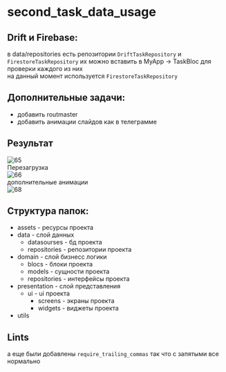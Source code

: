 # second_task_data_usage

## Drift и Firebase: 
в data/repositories есть репозитории `DriftTaskRepository` и `FirestoreTaskRepository` их можно вставить в MyApp -> TaskBloc для проверки каждого из них <br>
на данный момент используется `FirestoreTaskRepository`


## Дополнительные задачи: 
+ добавить routmaster
+ добавить анимации слайдов как в телеграмме

## Результат
![65](https://user-images.githubusercontent.com/47796424/230577394-86f8f5bd-c81e-444d-b991-4df15433e977.gif) <br>
Перезагрузка  <br>
![66](https://user-images.githubusercontent.com/47796424/230579858-46e0ff5c-6d35-43e9-b516-1184b29ced0c.gif)<br>
дополнительные анимации  <br>
![68](https://user-images.githubusercontent.com/47796424/230740213-206f518c-45e0-4c30-82aa-0586f9199d6b.gif)


## Структура папок:
+ assets - ресурсы проекта
+ data - слой данных
  + datasourses - бд проекта
  + repositories - репозитории проекта
+ domain - слой бизнесс логики
  + blocs - блоки проекта
  + models - сущности проекта
  + repositories - интерфейсы проекта
+ presentation - слой представления
  + ui - ui проекта
    + screens - экраны проекта
    + widgets - виджеты проекта 
+ utils 

## Lints
а еще были добавлены `require_trailing_commas` так что с запятыми все нормально
